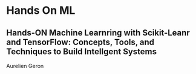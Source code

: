 # Hands On ML

## Hands-ON Machine Learnring with Scikit-Leanr and TensorFlow: Concepts, Tools, and Techniques to Build Intellgent Systems
Aurelien Geron
